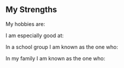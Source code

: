 ## My Strengths
<p>My hobbies are:</p>
<p>I am especially good at:</p>
<p>In a school group I am known as the one who:</p> 
<p>In my family I am known as the one who:</p>

